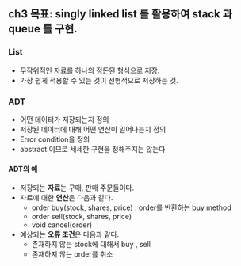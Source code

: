 ## ch3 목표: singly linked list 를 활용하여 stack 과 queue 를 구현.

### List

- 무작위적인 자료를 하나의 정돈된 형식으로 저장.
- 가장 쉽게 적용할 수 있는 것이 선형적으로 저장하는 것. 

### ADT

- 어떤 데이터가 저장되는지 정의
- 저장된 데이터에 대해 어떤 연산이 일어나는지 정의
- Error condition을 정의
- abstract 이므로 세세한 구현을 정해주지는 않는다

#### ADT의 예

- 저장되는 **자료**는 구매, 판매 주문들이다.
- 자료에 대한 **연산**은 다음과 같다.
	- order buy(stock, shares, price) : order를 반환하는 buy method 
	- order sell(stock, shares, price) 
	- void cancel(order)
- 예상되는 **오류 조건**은 다음과 같다.
	- 존재하지 않는 stock에 대해서 buy , sell
	- 존재하지 않는 order를 취소  	
